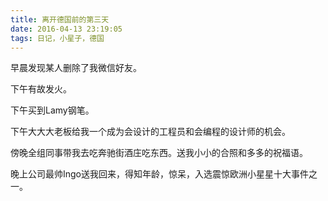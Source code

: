 ```yaml
---
title: 离开德国前的第三天
date: 2016-04-13 23:19:05
tags: 日记，小星子，德国
---
```

早晨发现某人删除了我微信好友。

下午有故发火。

下午买到Lamy钢笔。

下午大大大老板给我一个成为会设计的工程员和会编程的设计师的机会。

傍晚全组同事带我去吃奔驰街酒庄吃东西。送我小小的合照和多多的祝福语。

晚上公司最帅Ingo送我回来，得知年龄，惊呆，入选震惊欧洲小星星十大事件之一。





